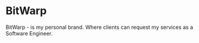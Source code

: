 # BitWarp
BitWarp - is my personal brand. Where clients can request my services as a Software Engineer.
